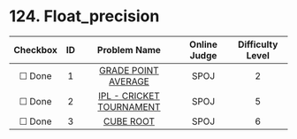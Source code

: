 # 124. Float_precision


| Checkbox | ID | Problem Name|Online Judge|Difficulty Level|
|:---:|:---:|:---:|:---:|:---:|
|&#9744; Done|1|[GRADE POINT AVERAGE](http://www.spoj.com/problems/GPA1/)|SPOJ|2|
|&#9744; Done|2|[IPL - CRICKET TOURNAMENT](http://www.spoj.com/problems/IPL1/)|SPOJ|5|
|&#9744; Done|3|[CUBE ROOT](http://www.spoj.com/problems/CUBEROO2/)|SPOJ|6|
